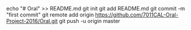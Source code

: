 echo "# Oral" >> README.md
git init
git add README.md
git commit -m "first commit"
git remote add origin https://github.com/7011CAL-Oral-Project-2016/Oral.git
git push -u origin master

